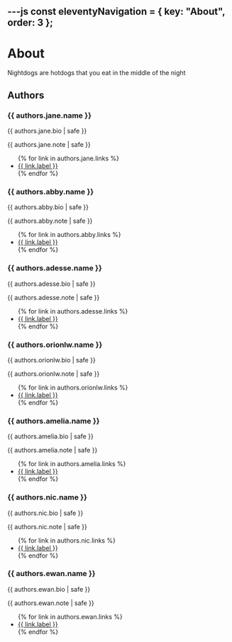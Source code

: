 ---js
const eleventyNavigation = {
    key: "About",
    order: 3
};
---

# About

Nightdogs are hotdogs that you eat in the middle of the night

## Authors

<div class="h-card" data-author="jane" id="jane">
    <h3 class="p-name">{{ authors.jane.name }}</h3>
    <p class="p-bio">{{ authors.jane.bio | safe }}</p>
    <p class="p-note">{{ authors.jane.note | safe }}</p>
    <ul>
        {% for link in authors.jane.links %}
        <li><a href="{{ link.url }}" {% if link.rel %}rel="{{ link.rel }}"{% endif %} {% if link.class %}class="{{ link.class }}"{% endif %} {% if link.target %}target="{{ link.target }}"{% endif %}>{{ link.label }}</a></li>
        {% endfor %}
    </ul>
</div>

<div class="h-card" data-author="abby" id="abby">
    <h3 class="p-name">{{ authors.abby.name }}</h3>
    <p class="p-bio">{{ authors.abby.bio | safe }}</p>
    <p class="p-note">{{ authors.abby.note | safe }}</p>
    <ul>
        {% for link in authors.abby.links %}
        <li><a href="{{ link.url }}" {% if link.rel %}rel="{{ link.rel }}"{% endif %} {% if link.class %}class="{{ link.class }}"{% endif %} {% if link.target %}target="{{ link.target }}"{% endif %}>{{ link.label }}</a></li>
        {% endfor %}
    </ul>
</div>

<div class="h-card" data-author="adesse" id="adesse">
    <h3 class="p-name">{{ authors.adesse.name }}</h3>
    <p class="p-bio">{{ authors.adesse.bio | safe }}</p>
    <p class="p-note">{{ authors.adesse.note | safe }}</p>
    <ul>
        {% for link in authors.adesse.links %}
        <li><a href="{{ link.url }}" {% if link.rel %}rel="{{ link.rel }}"{% endif %} {% if link.class %}class="{{ link.class }}"{% endif %} {% if link.target %}target="{{ link.target }}"{% endif %}>{{ link.label }}</a></li>
        {% endfor %}
    </ul>
</div>

<div class="h-card" data-author="orionlw" id="orionlw">
    <h3 class="p-name">{{ authors.orionlw.name }}</h3>
    <p class="p-bio">{{ authors.orionlw.bio | safe }}</p>
    <p class="p-note">{{ authors.orionlw.note | safe }}</p>
    <ul>
        {% for link in authors.orionlw.links %}
        <li><a href="{{ link.url }}" {% if link.rel %}rel="{{ link.rel }}"{% endif %} {% if link.class %}class="{{ link.class }}"{% endif %} {% if link.target %}target="{{ link.target }}"{% endif %}>{{ link.label }}</a></li>
        {% endfor %}
    </ul>
</div>

<div class="h-card" data-author="amelia" id="amelia">
    <h3 class="p-name">{{ authors.amelia.name }}</h3>
    <p class="p-bio">{{ authors.amelia.bio | safe }}</p>
    <p class="p-note">{{ authors.amelia.note | safe }}</p>
    <ul>
        {% for link in authors.amelia.links %}
        <li><a href="{{ link.url }}" {% if link.rel %}rel="{{ link.rel }}"{% endif %} {% if link.class %}class="{{ link.class }}"{% endif %} {% if link.target %}target="{{ link.target }}"{% endif %}>{{ link.label }}</a></li>
        {% endfor %}
    </ul>
</div>

<div class="h-card" data-author="nic" id="nic">
    <h3 class="p-name">{{ authors.nic.name }}</h3>
    <p class="p-bio">{{ authors.nic.bio | safe }}</p>
    <p class="p-note">{{ authors.nic.note | safe }}</p>
    <ul>
        {% for link in authors.nic.links %}
        <li><a href="{{ link.url }}" {% if link.rel %}rel="{{ link.rel }}"{% endif %} {% if link.class %}class="{{ link.class }}"{% endif %} {% if link.target %}target="{{ link.target }}"{% endif %}>{{ link.label }}</a></li>
        {% endfor %}
    </ul>
</div>

<div class="h-card" data-author="ewan" id="ewan">
    <h3 class="p-name">{{ authors.ewan.name }}</h3>
    <p class="p-bio">{{ authors.ewan.bio | safe }}</p>
    <p class="p-note">{{ authors.ewan.note | safe }}</p>
    <ul>
        {% for link in authors.ewan.links %}
        <li><a href="{{ link.url }}" {% if link.rel %}rel="{{ link.rel }}"{% endif %} {% if link.class %}class="{{ link.class }}"{% endif %} {% if link.target %}target="{{ link.target }}"{% endif %}>{{ link.label }}</a></li>
        {% endfor %}
    </ul>
</div>
